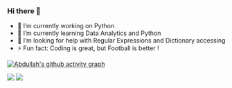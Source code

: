 ### Hi there 👋
- 🔭 I’m currently working on Python
- 🌱 I’m currently learning Data Analytics and Python
- 🤔 I’m looking for help with Regular Expressions and Dictionary accessing
- ⚡ Fun fact: Coding is great, but Football is better !


[![Abdullah's github activity graph](https://activity-graph.herokuapp.com/graph?username=ibabarx&theme=dracula)](https://github.com/ibabarx/github-readme-activity-graph)

<img src="https://github-readme-stats.vercel.app/api?username=ibabarx&show_icons=true"/>

<img src="https://github-readme-stats.vercel.app/api/top-langs?username=ibabarx&layout=compact"/>
